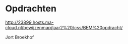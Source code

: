 # Opdrachten
http://23899.hosts.ma-cloud.nl/bewijzenmap/jaar2%20/css/BEM%20opdracht/

Jort Broekhof
